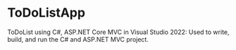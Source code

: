 # ToDoListApp
ToDoList using C#, ASP.NET Core MVC in Visual Studio 2022: Used to write, build, and run the C# and ASP.NET MVC project.
